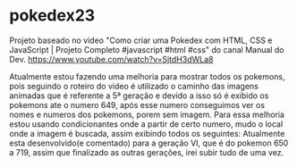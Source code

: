 # pokedex23

Projeto baseado no video "Como criar uma Pokedex com HTML, CSS e JavaScript | Projeto Completo #javascript #html #css"
do canal Manual do Dev.
https://www.youtube.com/watch?v=SjtdH3dWLa8

Atualmente estou fazendo uma melhoria para mostrar todos os pokemons, pois seguindo o roteiro do video é utilizado o caminho das imagens animadas que é
referente a 5ª geração e devido a isso só é exibido os pokemons ate o numero 649, após esse numero conseguimos ver os nomes e numeros dos pokemons, porem sem imagem.
Para essa melhoria estou usando condicionantes onde a partir de certo numero, mudo o local onde a imagem é buscada, assim exibindo todos os seguintes:
Atualmente esta desenvolvido(e comentado) para a geração VI, que é do pokemon 650 a 719, assim que finalizado as outras gerações, irei subir tudo de uma vez.
